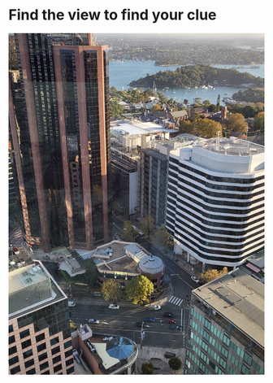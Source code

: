 # Find the view to find your clue
![view](https://github.com/EasySecOps/Hagrid/blob/main/1/B2Place.jpg)
